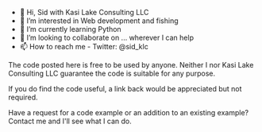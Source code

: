 - 👋 Hi, Sid with Kasi Lake Consulting LLC
- 👀 I’m interested in Web development and fishing
- 🌱 I’m currently learning Python
- 💞️ I’m looking to collaborate on ... wherever I can help
- 📫 How to reach me - Twitter: @sid_klc

The code posted here is free to be used by anyone. Neither I nor Kasi Lake Consulting LLC guarantee the code is suitable for any purpose.

If you do find the code useful, a link back would be appreciated but not required.

Have a request for a code example or an addition to an existing example? Contact me and I'll see what I can do.

<!---
kasilakeconsulting/kasilakeconsulting is a ✨ special ✨ repository because its `README.md` (this file) appears on your GitHub profile.
You can click the Preview link to take a look at your changes.
--->
